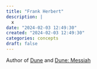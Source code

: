 ```yaml
---
title: "Frank Herbert"
description: |
  x
date: "2024-02-03 12:49:30"  
created: "2024-02-03 12:49:30"
categories: concepts  
draft: false
---
```

Author of [Dune](../book-review/dune.md) and [Dune: Messiah](../book-review/dune-messiah.md)
